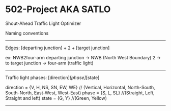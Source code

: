 # 502-Project AKA SATLO
Shout-Ahead Traffic Light Optimizer

Naming conventions 
************************************************************************************
Edges:
[departing junction] + 2 + [target junction]

ex: NWB2four-arm
departing junction -> NWB (North West Boundary)
2 -> to
target junction -> four-arm (traffic light)

************************************************************************************
Traffic light phases:
[direction]_[phase]_[state]

direction = {V, H, NS, SN, EW, WE} 	// (Vertical, Horizontal, North-South, South-North, East-West, West-East)
phase = {S, L, SL} 			//(Straight, Left, Straight and left)
state = {G, Y} 				//(Green, Yellow)

************************************************************************************
